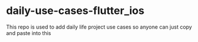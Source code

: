 # daily-use-cases-flutter_ios
This repo is used to add daily life project use cases so anyone can just copy and paste into this
